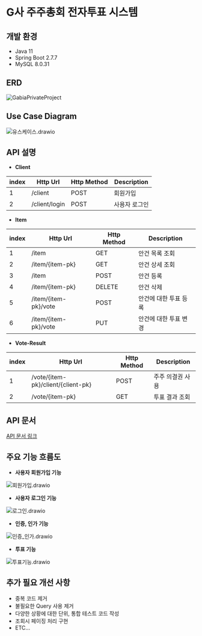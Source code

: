 # G사 주주총회 전자투표 시스템


## 개발 환경

- Java 11
- Spring Boot 2.7.7
- MySQL 8.0.31

## ERD

![GabiaPrivateProject](/uploads/3087b664e6a48a5a01016610a8f3ddd4/GabiaPrivateProject.png)

## Use Case Diagram

![유스케이스.drawio](/uploads/b345dcb0cbfceaae1f7968fbd11c8999/유스케이스.drawio.png)

## API 설명

- **Client**

| index | Http UrI | Http Method | Description |
| --- | --- | --- | --- |
| 1 | /client | POST | 회원가입 |
| 2 | /client/login | POST | 사용자 로그인 |
- **Item**

| index | Http Url | Http Method | Description |
| --- | --- | --- | --- |
| 1 | /item | GET | 안건 목록 조회 |
| 2 | /item/{item-pk} | GET | 안건 상세 조회 |
| 3 | /item | POST | 안건 등록 |
| 4 | /item/{item-pk} | DELETE | 안건 삭제 |
| 5 | /item/{item-pk}/vote | POST | 안건에 대한 투표 등록 |
| 6 | /item/{item-pk}/vote | PUT | 안건에 대한 투표 변경 |
- **Vote-Result**

| index | Http Url | Http Method | Description |
| --- | --- | --- | --- |
| 1 | /vote/{item-pk}/client/{client-pk} | POST | 주주 의결권 사용 |
| 2 | /vote/{item-pk} | GET | 투표 결과 조회 |

## API 문서
[API 문서 링크](https://abgudv6403.gitlab.io)

## 주요 기능 흐름도

- **사용자 회원가입 기능**
    
![회원가입.drawio](/uploads/e51a6d2d2669bfc564c014afd0361347/회원가입.drawio.png)
    

- **사용자 로그인 기능**
    
![로그인.drawio](/uploads/37ad3ee4111fe5a0393d99f301334eb2/로그인.drawio.png)
    

- **인증, 인가 기능**
    
![인증_인가.drawio](/uploads/2710f44741566590747cf3be88c1538f/인증_인가.drawio.png)
    

- **투표 기능**
    
![투표기능.drawio](/uploads/6dff5a9b7056f0115e2b3f187d584bf1/투표기능.drawio.png)
    

## 추가 필요 개선 사항

- 중복 코드 제거
- 불필요한 Query 사용 제거
- 다양한 상황에 대한 단위, 통합 테스트 코드 작성
- 조회시 페이징 처리 구현
- ETC...
